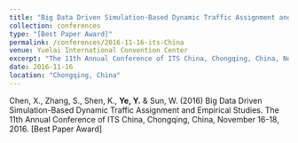 ```yaml
---
title: "Big Data Driven Simulation-Based Dynamic Traffic Assignment and Empirical Studies"
collection: conferences
type: "[Best Paper Award]"
permalink: /conferences/2016-11-16-its-China
venue: Yuelai International Convention Center
excerpt: "The 11th Annual Conference of ITS China, Chongqing, China, November 16-18, 2016."
date: 2016-11-16
location: "Chongqing, China"
---
```


Chen, X., Zhang, S., Shen, K., **Ye, Y.** & Sun, W. (2016) Big Data Driven Simulation-Based Dynamic Traffic Assignment and Empirical Studies. The 11th Annual Conference of ITS China, Chongqing, China, November 16-18, 2016. [Best Paper Award]
